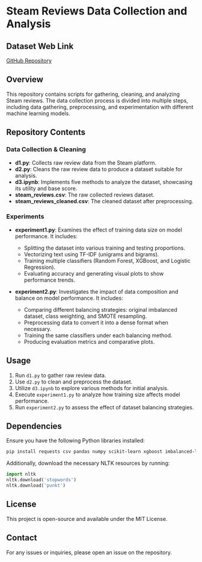 # Steam Reviews Data Collection and Analysis

## Dataset Web Link
[GitHub Repository](https://github.com/eenvil/AI_HW)

## Overview
This repository contains scripts for gathering, cleaning, and analyzing Steam reviews. The data collection process is divided into multiple steps, including data gathering, preprocessing, and experimentation with different machine learning models.

## Repository Contents

### Data Collection & Cleaning
- **d1.py**: Collects raw review data from the Steam platform.
- **d2.py**: Cleans the raw review data to produce a dataset suitable for analysis.
- **d3.ipynb**: Implements five methods to analyze the dataset, showcasing its utility and base score.
- **steam_reviews.csv**: The raw collected reviews dataset.
- **steam_reviews_cleaned.csv**: The cleaned dataset after preprocessing.

### Experiments
- **experiment1.py**: Examines the effect of training data size on model performance. It includes:
  - Splitting the dataset into various training and testing proportions.
  - Vectorizing text using TF-IDF (unigrams and bigrams).
  - Training multiple classifiers (Random Forest, XGBoost, and Logistic Regression).
  - Evaluating accuracy and generating visual plots to show performance trends.
  
- **experiment2.py**: Investigates the impact of data composition and balance on model performance. It includes:
  - Comparing different balancing strategies: original imbalanced dataset, class weighting, and SMOTE resampling.
  - Preprocessing data to convert it into a dense format when necessary.
  - Training the same classifiers under each balancing method.
  - Producing evaluation metrics and comparative plots.

## Usage
1. Run `d1.py` to gather raw review data.
2. Use `d2.py` to clean and preprocess the dataset.
3. Utilize `d3.ipynb` to explore various methods for initial analysis.
4. Execute `experiment1.py` to analyze how training size affects model performance.
5. Run `experiment2.py` to assess the effect of dataset balancing strategies.

## Dependencies
Ensure you have the following Python libraries installed:
```bash
pip install requests csv pandas numpy scikit-learn xgboost imbalanced-learn matplotlib langdetect nltk transformers
```

Additionally, download the necessary NLTK resources by running:
```python
import nltk
nltk.download('stopwords')
nltk.download('punkt')
```

## License
This project is open-source and available under the MIT License.

## Contact
For any issues or inquiries, please open an issue on the repository.

